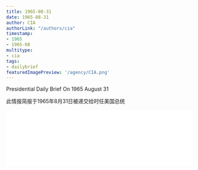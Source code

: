 ```yaml
---
title: 1965-08-31
date: 1965-08-31
author: CIA 
authorLink: "/authors/cia"
timestamp: 
- 1965
- 1965-08
multitype: 
- cia
tags: 
- dailybrief
featuredImagePreview: '/agency/CIA.png'
---
```



Presidential Daily Brief On 1965 August 31

此情报简报于1965年8月31日被递交给时任美国总统

<!--more-->





<div id="over" style="width:100%; overflow:hidden"> <iframe id="sFrame" name="sFrame" frameborder="no" border="0"  allowfullscreen marginwidth="0" scrolling="no" src = " /CIA/1965-08-31.html "  style = " position:absulute; width: 806px; top: 300;" > </iframe> </div>